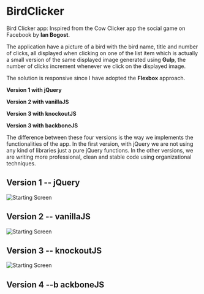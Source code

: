# BirdClicker
Bird Clicker app: Inspired from the Cow Clicker app the social game on Facebook by **Ian Bogost**.

The application have a picture of a bird with the bird name, title and number of clicks, all displayed when clicking on one of the list item which is actually a small version of the same displayed image generated using **Gulp**, the number of clicks increment whenever we click on the displayed image.

The solution is responsive since I have adopted the **Flexbox** approach. 

**Version 1 with jQuery**

**Version 2 with vanillaJS**

**Version 3 with knockoutJS**

**Version 3 with backboneJS**

The difference between these four versions is the way we implements the functionalities of the app. In the first version, with jQuery we are not using any kind of libraries just a pure jQuery functions. In the other versions, we are writing more professional, clean and stable code using organizational techniques.

## Version 1 -- jQuery

![Starting Screen](https://github.com/KawtharE/birdClicker/blob/master/assets/birdClickerJQuery.gif)

## Version 2 -- vanillaJS

![Starting Screen](https://github.com/KawtharE/birdClicker/blob/master/assets/birdClickerVanillaJS.gif)

## Version 3 -- knockoutJS

![Starting Screen](https://github.com/KawtharE/birdClicker/blob/master/assets/birdClickerKnockoutJS.gif)

## Version 4 --b ackboneJS
